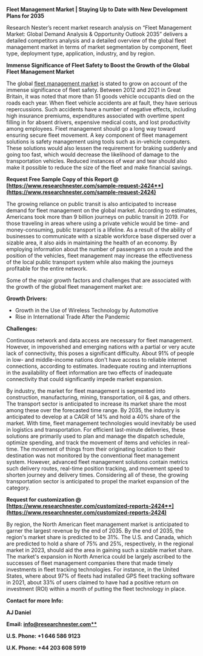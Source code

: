 ﻿**Fleet Management Market | Staying Up to Date with New Development Plans for 2035**

Research Nester’s recent market research analysis on “Fleet Management Market: Global Demand Analysis & Opportunity Outlook 2035” delivers a detailed competitors analysis and a detailed overview of the global fleet management market in terms of market segmentation by component, fleet type, deployment type, application, industry, and by region. 

**Immense Significance of Fleet Safety to Boost the Growth of the Global Fleet Management Market** 

The global [fleet management market](https://www.researchnester.com/reports/fleet-management-market/2424) is stated to grow on account of the immense significance of fleet safety. Between 2012 and 2021 in Great Britain, it was noted that more than 51 goods vehicle occupants died on the roads each year. When fleet vehicle accidents are at fault, they have serious repercussions. Such accidents have a number of negative effects, including high insurance premiums, expenditures associated with overtime spent filling in for absent drivers, expensive medical costs, and lost productivity among employees. Fleet management should go a long way toward ensuring secure fleet movement. A key component of fleet management solutions is safety management using tools such as in-vehicle computers. These solutions would also lessen the requirement for braking suddenly and going too fast, which would decrease the likelihood of damage to the transportation vehicles. Reduced instances of wear and tear should also make it possible to reduce the size of the fleet and make financial savings. 

**Request Free Sample Copy of this Report @ [https://www.researchnester.com/sample-request-2424**](https://www.researchnester.com/sample-request-2424)**

The growing reliance on public transit is also anticipated to increase demand for fleet management on the global market. According to estimates, Americans took more than 9 billion journeys on public transit in 2019.  For those traveling in areas where using a private vehicle would be time- and money-consuming, public transport is a lifeline. As a result of the ability of businesses to communicate with a sizable workforce base dispersed over a sizable area, it also aids in maintaining the health of an economy. By employing information about the number of passengers on a route and the position of the vehicles, fleet management may increase the effectiveness of the local public transport system while also making the journeys profitable for the entire network.  

Some of the major growth factors and challenges that are associated with the growth of the global fleet management market are:

**Growth Drivers:**

- Growth in the Use of Wireless Technology by Automotive 
- Rise in International Trade After the Pandemic 

**Challenges:**

Continuous network and data access are necessary for fleet management. However, in impoverished and emerging nations with a partial or very acute lack of connectivity, this poses a significant difficulty. About 91% of people in low- and middle-income nations don't have access to reliable internet connections, according to estimates. Inadequate routing and interruptions in the availability of fleet information are two effects of inadequate connectivity that could significantly impede market expansion. 

By industry, the market for fleet management is segmented into construction, manufacturing, mining, transportation, oil & gas, and others. The transport sector is anticipated to increase its market share the most among these over the forecasted time range. By 2035, the industry is anticipated to develop at a CAGR of 14% and hold a 40% share of the market. With time, fleet management technologies would inevitably be used in logistics and transportation. For efficient last-minute deliveries, these solutions are primarily used to plan and manage the dispatch schedule, optimize spending, and track the movement of items and vehicles in real-time. The movement of things from their originating location to their destination was not monitored by the conventional fleet management system. However, advanced fleet management solutions contain metrics such delivery routes, real-time position tracking, and movement speed to shorten journey and delivery times. Considering all of these, the growing transportation sector is anticipated to propel the market expansion of the category. 

**Request for customization @ [https://www.researchnester.com/customized-reports-2424**](https://www.researchnester.com/customized-reports-2424)**

By region, the North American fleet management market is anticipated to garner the largest revenue by the end of 2035. By the end of 2035, the region's market share is predicted to be 31%. The U.S. and Canada, which are predicted to hold a share of 75% and 25%, respectively, in the regional market in 2023, should aid the area in gaining such a sizable market share. The market's expansion in North America could be largely ascribed to the successes of fleet management companies there that made timely investments in fleet tracking technologies. For instance, in the United States, where about 97% of fleets had installed GPS fleet tracking software in 2021, about 33% of users claimed to have had a positive return on investment (ROI) within a month of putting the fleet technology in place. 

**Contact for more Info:**

**AJ Daniel**

**Email: [info@researchnester.com**](mailto:info@researchnester.com)**

**U.S. Phone: +1 646 586 9123** 

**U.K. Phone: +44 203 608 5919** 
